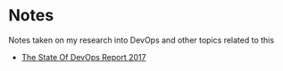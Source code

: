 # Notes

Notes taken on my research into DevOps and other topics related to this

- [The State Of DevOps Report 2017](./the-state-of-devops-report-2017.md)